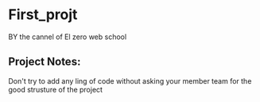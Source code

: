 # First_projt
BY the cannel of El zero web school

## Project Notes:
Don't try to add any ling of code without asking your member team for the good strusture of the project
